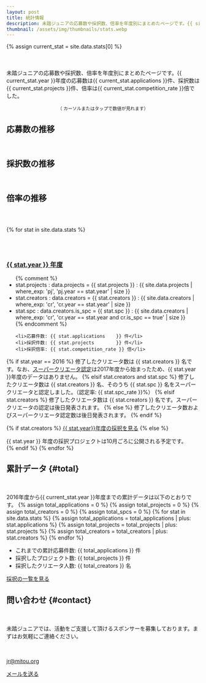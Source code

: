 ```yaml
---
layout: post
title: 統計情報
description: 未踏ジュニアの応募数や採択数、倍率を年度別にまとめたページです。{{ site.data.stats[0].year }}年度の応募数は{{ site.data.stats[0].applications }}件、採択数は{{ site.data.stats[0].projects }}件、倍率は{{ site.data.stats[0].competition_rate }}倍でした。
thumbnail: /assets/img/thumbnails/stats.webp
---
```


<style type="text/css">
@import '/assets/css/highcharts.css';

#container {
  height: 400px;
  max-width: 800px;
  margin: 0 auto;
 }

 @media screen and (max-width: 800px) {
   #container {
     width: 98vw;
     margin-left: calc(-49vw + 50%);
   }
 }


/* For series of 応募数 */
.highcharts-color-0 {
  fill: rgb(40, 161, 58);
  stroke: rgb(40, 161, 58);
}
.highcharts-point {
  fill: rgb(40, 161, 58);
}
.highcharts-axis-labels {
  fill: #000000;
 }
.highcharts-axis-line {
  stroke: rgb(40, 161, 58);
}

/* For another series (Not using for now) */
.highcharts-color-1 {
  fill: #90ed7d;
  stroke: #90ed7d;
}
.highcharts-axis.highcharts-color-1 .highcharts-axis-line {
  stroke: #90ed7d;
}
.highcharts-axis.highcharts-color-1 text {
  fill: #90ed7d;
}

.highcharts-axis-line {
  stroke-width: 2px;
}
.highcharts-yaxis {
  stroke-width: 0px;
}
</style>

<script src="https://code.highcharts.com/highcharts.js"></script>


{% assign current_stat = site.data.stats[0] %}
<p style='margin-top: 50px;'>
  未踏ジュニアの応募数や採択数、倍率を年度別にまとめたページです。{{ current_stat.year }}年度の応募数は{{ current_stat.applications }}件、採択数は{{ current_stat.projects }}件、倍率は{{ current_stat.competition_rate }}倍でした。
</p>

<center><small>（ <i class="fas fa-mouse-pointer green"></i> カーソルまたはタップで数値が見れます）</small></center>


<h2 id='apply' style="margin-bottom: 60px;">
  <a href='#apply'><i class="fa-light fa-mailbox"></i></a>
  応募数の推移
</h2>

<div id="applications"></div>
<script type="text/javascript">
Highcharts.chart('applications', {
   chart: {
     type: 'column',
     styledMode: true
   },

   title: {
     text: ''
   },

   yAxis: [{
     className: 'highcharts-color-0',
     title: {
       text: ''
     },
     labels: {
       enabled: false,
     },
   }],
   xAxis: [{
     className: 'highcharts-color-0',
     title: {
       text: ''
     },
     type: 'datetime',
     labels: {
       format: '{value:%Y}',
     },
     tickInterval: Date.UTC(2016, 0, 1) - Date.UTC(2015, 0, 1)
   }],

   plotOptions: {
     column: {
       borderRadius: 5
     }
   },

   series: [
     {
       name: '応募数',
       data: [
	 {% for stat in site.data.stats reversed %}
	 [Date.parse('{{ stat.year }}'), {{ stat.applications }}]{% unless forloop.last %},{% endunless %}
	 {% endfor %}
       ]
     }
   ]
});
</script>


<h2 id='support' style="margin-bottom: 60px;">
  <a href='#support'><i class="fa-light fa-hand-holding-heart"></i></a>
  採択数の推移
</h2>

<div id="selections"></div>
<script type="text/javascript">
Highcharts.chart('selections', {
   chart: {
     type: 'column',
     styledMode: true
   },

   title: {
     text: ''
   },

   yAxis: [{
     className: 'highcharts-color-0',
     title: {
       text: ''
     },
     labels: {
       enabled: false,
     },
   }],
   xAxis: [{
     className: 'highcharts-color-0',
     title: {
       text: ''
     },
     type: 'datetime',
     labels: {
       format: '{value:%Y}',
     },
     tickInterval: Date.UTC(2016, 0, 1) - Date.UTC(2015, 0, 1)
   }],

   plotOptions: {
     column: {
       borderRadius: 5
     }
   },

   series: [
     {
       name: '採択数',
       data: [
	 {% for stat in site.data.stats reversed %}
	 [Date.parse('{{ stat.year }}'), {{ stat.projects }}]{% unless forloop.last %},{% endunless %}
	 {% endfor %}
       ]
     }
   ]
});
</script>


<h2 id='rate' style="margin-bottom: 60px;">
  <a href='#rate'><i class="fa-light fa-badge-check"></i></a>
  倍率の推移
</h2>

<div id="rates"></div>
<script type="text/javascript">
Highcharts.chart('rates', {
   chart: {
     type: 'line',
     styledMode: true
   },

   title: {
     text: ''
   },

   yAxis: [{
     className: 'highcharts-color-0',
     title: {
       text: ''
     },
     labels: {
       enabled: false,
     },
   }],
   xAxis: [{
     className: 'highcharts-color-0',
     title: {
       text: ''
     },
     type: 'datetime',
     labels: {
       format: '{value:%Y}',
     },
     tickInterval: Date.UTC(2016, 0, 1) - Date.UTC(2015, 0, 1)
   }],

   plotOptions: {
     column: {
       borderRadius: 5
     }
   },

   series: [
     {
       name: '倍率',
       data: [
	 {% for stat in site.data.stats reversed %}
	 [Date.parse('{{ stat.year }}'), {{ stat.competition_rate }}]{% unless forloop.last %},{% endunless %}
	 {% endfor %}
       ]
     }
   ]
});
</script>


<!-- 年度別の採択プロジェクトの統計情報 -->
<div class="projects">

{% for stat in site.data.stats %}
  <a href="#{{ stat.year }}">
    <h3 id='{{ stat.year }}' style='margin-top: 70px;'>
      {{ stat.year }} 年度
    </h3>
  </a>

  <ul>
    {% comment %}
    <!-- NOTE: Check if manual stats data are exactly matched with calcularated ones by uncommentting. -->
    <li>stat.projects : data.projects = {{ stat.projects }} : {{ site.data.projects | where_exp: 'pj', 'pj.year == stat.year' | size }}</li>
    <li>stat.creators : data.creators = {{ stat.creators }} : {{ site.data.creators | where_exp: 'cr', 'cr.year == stat.year' | size }}</li>
    <li>stat.spc : data.creators.is_spc = {{ stat.spc }} : {{ site.data.creators | where_exp: 'cr', 'cr.year == stat.year and cr.is_spc == true' | size }}</li>
    {% endcomment %}

    <li>応募件数: {{ stat.applications    }} 件</li>
    <li>採択件数: {{ stat.projects        }} 件</li>
    <li>採択倍率: {{ stat.competition_rate }} 倍</li>
  </ul>

  {% if stat.year == 2016 %}
  修了したクリエータ数は {{ stat.creators }} 名です。なお、<a href='/about#supports-awarding'>スーパークリエータ認定</a>は2017年度から始まったため、{{ stat.year }}年度のデータはありません。
  {% elsif stat.creators and stat.spc %}
  修了したクリエータ数は {{ stat.creators }} 名、そのうち {{ stat.spc }} 名をスーパークリエータと認定しました。（認定率: {{ stat.spc_rate }}%）
  {% elsif stat.creators %}
  修了したクリエータ数は {{ stat.creators }} 名です。スーパークリエータの認定は後日発表されます。
  {% else %}
  修了したクリエータ数およびスーパークリエータ認定数は後日発表されます。
  {% endif %}

  <!-- NOTE: 最新年度の採択プロジェクト公開前は、統計情報のみ表示する -->
  {% if stat.creators %}
  <a href="/projects/{{ stat.year }}" class="button">{{ stat.year}}年度の採択を見る</a>
  {% else %}
  <div class="tips">{{ stat.year }} 年度の採択プロジェクトは10月ごろに公開される予定です。</div>
  {% endif %}
{% endfor %}

</div>


## [<i class="fa-light fa-chart-user"></i>](#total) 累計データ {#total}
<p style='margin-top: 50px;'>
  2016年度から{{ current_stat.year }}年度までの累計データは以下のとおりです。
  {% assign total_applications = 0 %}
  {% assign total_projects = 0 %}
  {% assign total_creators = 0 %}
  {% assign total_spcs  = 0 %}
  {% for stat in site.data.stats %}
    {% assign total_applications = total_applications | plus: stat.applications %}
    {% assign total_projects     = total_projects     | plus: stat.projects     %}
    {% assign total_creators     = total_creators     | plus: stat.creators     %}
  {% endfor %}
  <ul>
    <li>これまでの累計応募件数: {{ total_applications }} 件</li>
    <li>採択したプロジェクト数: {{ total_projects     }} 件</li>
    <li>採択したクリエータ人数: {{ total_creators     }} 名</li>
  </ul>
</p>

<a href="/projects/{{ stat.year }}" class="button">採択の一覧を見る</a>

## [<i class="fa-light fa-envelope"></i>](#contact) 問い合わせ {#contact}

<div style="margin-top: 50px;">
  <p>未踏ジュニアでは、活動をご支援して頂けるスポンサーを募集しております。まずはお気軽にご連絡ください。</p>

  <div class='text-center' style='margin-top: 30px;'>
    <i class="fas fa-envelope green" style="font-size:36px;"></i><br>
    <a href="mailto:jr@mitou.org">jr@mitou.org</a>
  </div>

  <a href="mailto:jr@mitou.org" class="button">メールを送る</a>
</div>

